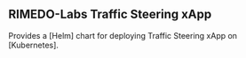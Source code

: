 ## RIMEDO-Labs Traffic Steering xApp

Provides a [Helm] chart for deploying Traffic Steering xApp on [Kubernetes].
